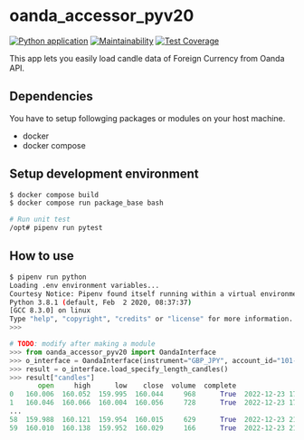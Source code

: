 # oanda_accessor_pyv20

[![Python application](https://github.com/siruku6/oanda_accessor_pyv20/actions/workflows/ci.yml/badge.svg)](https://github.com/siruku6/oanda_accessor_pyv20/actions/workflows/ci.yml)
[![Maintainability](https://api.codeclimate.com/v1/badges/d7eb136487450605bd70/maintainability)](https://codeclimate.com/github/siruku6/oanda_accessor_pyv20/maintainability)
[![Test Coverage](https://api.codeclimate.com/v1/badges/d7eb136487450605bd70/test_coverage)](https://codeclimate.com/github/siruku6/oanda_accessor_pyv20/test_coverage)

This app lets you easily load candle data of Foreign Currency from Oanda API.

## Dependencies

You have to setup followging packages or modules on your host machine.

- docker
- docker compose

## Setup development environment

```bash
$ docker compose build
$ docker compose run package_base bash

# Run unit test
/opt# pipenv run pytest
```

## How to use


```bash
$ pipenv run python
Loading .env environment variables...
Courtesy Notice: Pipenv found itself running within a virtual environment, so it will automatically use that environment, instead of creating its own for any project. You can set PIPENV_IGNORE_VIRTUALENVS=1 to force pipenv to ignore that environment and create its own instead. You can set PIPENV_VERBOSITY=-1 to suppress this warning.
Python 3.8.1 (default, Feb  2 2020, 08:37:37) 
[GCC 8.3.0] on linux
Type "help", "copyright", "credits" or "license" for more information.
>>> 
```

```python
# TODO: modify after making a module
>>> from oanda_accessor_pyv20 import OandaInterface
>>> o_interface = OandaInterface(instrument="GBP_JPY", account_id="101-000-00000000-000", access_token="11111111222222221111111122222222-11111111222222221111111122222222")
>>> result = o_interface.load_specify_length_candles()
>>> result["candles"]
       open     high      low    close  volume  complete                 time
0   160.006  160.052  159.995  160.044     968      True  2022-12-23 17:00:00
1   160.046  160.066  160.004  160.056     728      True  2022-12-23 17:05:00
...
58  159.988  160.121  159.954  160.015     629      True  2022-12-23 21:50:00
59  160.010  160.138  159.952  160.029     166      True  2022-12-23 21:55:00
```
